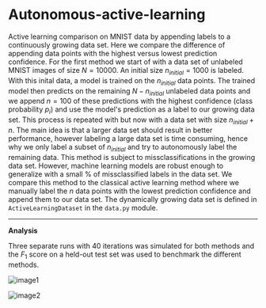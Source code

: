 # Autonomous-active-learning

Active learning comparison on MNIST data by appending labels to a continuously growing data set. Here we compare the difference of appending data points with the highest versus lowest prediction confidence. For the first method we start of with a data set of unlabeled MNIST images of size $N=10000$. An initial size $n_{initial}=1000$ is labeled. With this inital data, a model is trained on the $n_{initial}$ data points. The trained model then predicts on the remaining $N-n_{initial}$ unlabeled data points and we append $n=100$ of these predictions with the highest confidence (class probability $p_i$) and use the model's prediction as a label to our growing data set. This process is repeated with but now with a data set with size $n_{initial}+n$. The main idea is that a larger data set should result in better performance, however labeling a large data set is time consuming, hence why we only label a subset of $n_{initial}$ and try to autonomously label the remaining data. This method is subject to missclassifications in the growing data set. However, machine learning models are robust enough to generalize with a small % of missclassified labels in the data set. We compare this method to the classical active learning method where we manually label the $n$ data points with the lowest prediction confidence and append them to our data set. The dynamically growing data set is defined in <code>ActiveLearningDataset</code> in the <code>data.py</code> module. 


---
**Analysis**

Three separate runs with 40 iterations was simulated for both methods and the $F_1$ score on a held-out test set was used to benchmark the different methods. 

![image1](https://i.imgur.com/nI4tsKE.png)


![image2](https://i.imgur.com/VGNOcg8.png)

